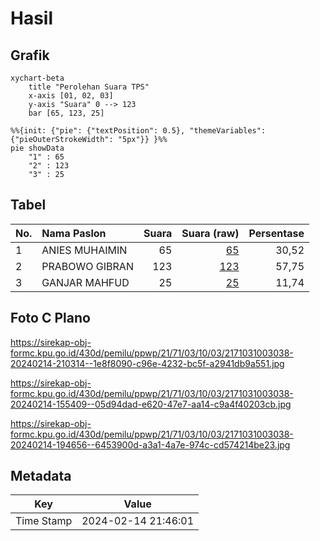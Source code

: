 # Hasil

## Grafik

```mermaid
xychart-beta
    title "Perolehan Suara TPS"
    x-axis [01, 02, 03]
    y-axis "Suara" 0 --> 123
    bar [65, 123, 25]
```

```mermaid
%%{init: {"pie": {"textPosition": 0.5}, "themeVariables": {"pieOuterStrokeWidth": "5px"}} }%%
pie showData
    "1" : 65
    "2" : 123
    "3" : 25
```

## Tabel

| No. | Nama Paslon    | Suara | Suara (raw) | Persentase |
|:--- |:-------------- | -----:| -----------:| ----------:|
| 1   | ANIES MUHAIMIN | 65    | [65][p-1]   | 30,52      |
| 2   | PRABOWO GIBRAN | 123   | [123][p-2]  | 57,75      |
| 3   | GANJAR MAHFUD  | 25    | [25][p-3]   | 11,74      |


[p-1]: https://github.com/gigit-pemilu/pemilu-2024-21-kepulauan-riau/blob/main/pilpres/hitung-suara/sub/21-kepulauan-riau/sub/71-kota-batam/sub/03-sekupang/sub/1003-tanjung-riau/sub/038-tps/sub/paslon-1.txt
[p-2]: https://github.com/gigit-pemilu/pemilu-2024-21-kepulauan-riau/blob/main/pilpres/hitung-suara/sub/21-kepulauan-riau/sub/71-kota-batam/sub/03-sekupang/sub/1003-tanjung-riau/sub/038-tps/sub/paslon-2.txt
[p-3]: https://github.com/gigit-pemilu/pemilu-2024-21-kepulauan-riau/blob/main/pilpres/hitung-suara/sub/21-kepulauan-riau/sub/71-kota-batam/sub/03-sekupang/sub/1003-tanjung-riau/sub/038-tps/sub/paslon-3.txt

## Foto C Plano

https://sirekap-obj-formc.kpu.go.id/430d/pemilu/ppwp/21/71/03/10/03/2171031003038-20240214-210314--1e8f8090-c96e-4232-bc5f-a2941db9a551.jpg

https://sirekap-obj-formc.kpu.go.id/430d/pemilu/ppwp/21/71/03/10/03/2171031003038-20240214-155409--05d94dad-e620-47e7-aa14-c9a4f40203cb.jpg

https://sirekap-obj-formc.kpu.go.id/430d/pemilu/ppwp/21/71/03/10/03/2171031003038-20240214-194656--6453900d-a3a1-4a7e-974c-cd574214be23.jpg


## Metadata

| Key        | Value               |
| ---------- | ------------------- |
| Time Stamp | 2024-02-14 21:46:01 |



